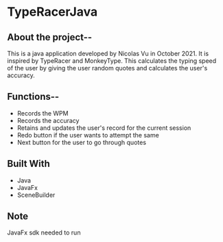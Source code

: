 # TypeRacerJava



## About the project--

This is a java application developed by Nicolas Vu in October 2021. It is inspired by TypeRacer and MonkeyType. This calculates the typing speed of the user by giving
the user random quotes and calculates the user's accuracy. 

## Functions--
* Records the WPM
* Records the accuracy
* Retains and updates the user's record for the current session
* Redo button if the user wants to attempt the same 
* Next button for the user to go through quotes

## Built With
* Java
* JavaFx
* SceneBuilder
	
## Note
   JavaFx sdk needed to run 
